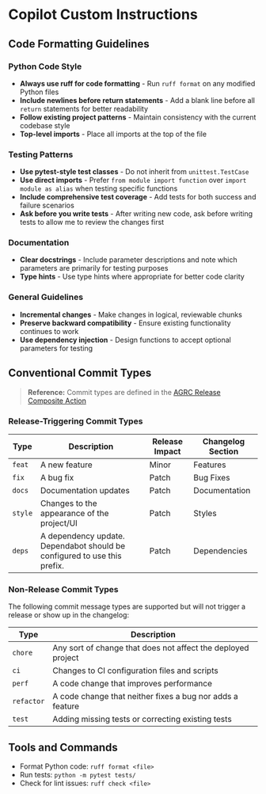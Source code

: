 # Copilot Custom Instructions

## Code Formatting Guidelines

### Python Code Style
- **Always use ruff for code formatting** - Run `ruff format` on any modified Python files
- **Include newlines before return statements** - Add a blank line before all `return` statements for better readability
- **Follow existing project patterns** - Maintain consistency with the current codebase style
- **Top-level imports** - Place all imports at the top of the file

### Testing Patterns
- **Use pytest-style test classes** - Do not inherit from `unittest.TestCase`
- **Use direct imports** - Prefer `from module import function` over `import module as alias` when testing specific functions
- **Include comprehensive test coverage** - Add tests for both success and failure scenarios
- **Ask before you write tests** - After writing new code, ask before writing tests to allow me to review the changes first

### Documentation
- **Clear docstrings** - Include parameter descriptions and note which parameters are primarily for testing purposes
- **Type hints** - Use type hints where appropriate for better code clarity

### General Guidelines
- **Incremental changes** - Make changes in logical, reviewable chunks
- **Preserve backward compatibility** - Ensure existing functionality continues to work
- **Use dependency injection** - Design functions to accept optional parameters for testing

## Conventional Commit Types

> **Reference:** Commit types are defined in the [AGRC Release Composite Action](https://github.com/agrc/release-composite-action)

### Release-Triggering Commit Types
| Type | Description | Release Impact | Changelog Section |
|------|-------------|----------------|-------------------|
| `feat` | A new feature | Minor | Features |
| `fix` | A bug fix | Patch | Bug Fixes |
| `docs` | Documentation updates | Patch | Documentation |
| `style` | Changes to the appearance of the project/UI | Patch | Styles |
| `deps` | A dependency update. Dependabot should be configured to use this prefix. | Patch | Dependencies |

### Non-Release Commit Types
The following commit message types are supported but will not trigger a release or show up in the changelog:

| Type | Description |
|------|-------------|
| `chore` | Any sort of change that does not affect the deployed project |
| `ci` | Changes to CI configuration files and scripts |
| `perf` | A code change that improves performance |
| `refactor` | A code change that neither fixes a bug nor adds a feature |
| `test` | Adding missing tests or correcting existing tests |

## Tools and Commands
- Format Python code: `ruff format <file>`
- Run tests: `python -m pytest tests/`
- Check for lint issues: `ruff check <file>`

